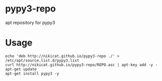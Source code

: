 pypy3-repo
==========

apt repository for pypy3

Usage
=====

```
echo 'deb http://nikicat.github.io/pypy3-repo ./' > /etc/apt/source.list.d/pypy3.list
curl http://nikicat.github.io/pypy3-repo/REPO.asc | apt-key add -y -
apt-get update
apt-get install pypy3 -y
```
